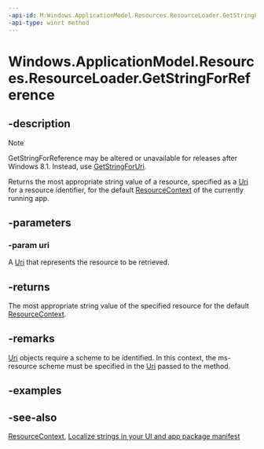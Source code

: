 ```yaml
---
-api-id: M:Windows.ApplicationModel.Resources.ResourceLoader.GetStringForReference(Windows.Foundation.Uri)
-api-type: winrt method
---
```


<!-- Method syntax
public string GetStringForReference(Windows.Foundation.Uri uri)
-->

# Windows.ApplicationModel.Resources.ResourceLoader.GetStringForReference

## -description
> [!NOTE]
> GetStringForReference may be altered or unavailable for releases after Windows 8.1. Instead, use [GetStringForUri](resourceloader_getstringforuri_449569482.md).

Returns the most appropriate string value of a resource, specified as a [Uri](../windows.foundation/uri.md) for a resource identifier, for the default [ResourceContext](../windows.applicationmodel.resources.core/resourcecontext.md) of the currently running app.

## -parameters
### -param uri
A [Uri](../windows.foundation/uri.md) that represents the resource to be retrieved.

## -returns
The most appropriate string value of the specified resource for the default [ResourceContext](../windows.applicationmodel.resources.core/resourcecontext.md).

## -remarks
[Uri](../windows.foundation/uri.md) objects require a scheme to be identified. In this context, the ms-resource scheme must be specified in the [Uri](../windows.foundation/uri.md) passed to the method.

## -examples

## -see-also
[ResourceContext](../windows.applicationmodel.resources.core/resourcecontext.md), [Localize strings in your UI and app package manifest](/windows/uwp/app-resources/localize-strings-ui-manifest)
